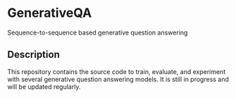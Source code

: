 # GenerativeQA
Sequence-to-sequence based generative question answering


## Description
This repository contains the source code to train, evaluate, and experiment with several generative question answering models. It is still in progress and will be updated regularly.